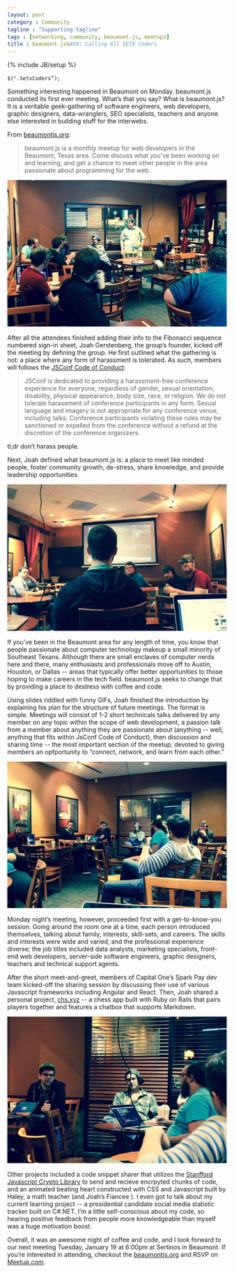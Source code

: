 ```yaml
---
layout: post
category : Community
tagline : "Supporting tagline"
tags : [networking, community, beaumont.js, meetups]
title : beaumont.js&#58; Calling All SETX Coders
---
```

{% include JB/setup %}    

```
$(".SetxCoders”);
```
Something interesting happened in Beaumont on Monday. beaumont.js conducted its first ever meeting. What’s that you say? What is beaumont.js? It is a veritable geek-gathering of software engineers, web developers, graphic designers, data-wranglers, SEO specialists, teachers and anyone else interested in building stuff for the interwebs. 

From [beaumontjs.org](http://beaumontjs.org/):
>beaumont.js is a monthly meetup for web developers in the Beaumont, Texas area. Come discuss what you've been working on and learning, and get a chance to meet other people in the area passionate about programming for the web.

<div class="row">
    <a href="/images/bmtjs03.jpg" class="thumbnail">
        <img src="/images/bmtjs03.jpg" class="blog-img"/>
    </a>
</div>

After all the attendees finished adding their info to the Fibonacci sequence numbered sign-in sheet, Joah Gerstenberg, the group’s founder, kicked off the meeting by defining the group. He first outlined what the gathering is not: a place where any form of harassment is tolerated. As such, members will follows the [JSConf Code of Conduct](http://jsconf.com/codeofconduct.html):

>JSConf is dedicated to providing a harassment-free conference experience for everyone, regardless of gender, sexual orientation, disability, physical appearance, body size, race, or religion. We do not tolerate harassment of conference participants in any form. Sexual language and imagery is not appropriate for any conference venue, including talks. Conference participants violating these rules may be sanctioned or expelled from the conference without a refund at the discretion of the conference organizers.

tl;dr don’t harass people.

Next, Joah defined what beaumont.js is: a place to meet like minded people, foster community growth,  de-stress, share knowledge, and provide leadership opportunities. 

<div class="row">
    <a href="/images/bmtjs02.jpg" class="thumbnail">
        <img src="/images/bmtjs02.jpg" class="blog-img"/>
    </a>
</div> 

If you’ve been in the Beaumont area for any length of time, you know that people passionate about computer technology makeup a small minority of Southeast Texans. Although there are small enclaves of computer nerds here and there, many enthusiasts and professionals move off to Austin, Houston, or Dallas -- areas that typically offer better opportunities to those hoping to make careers in the tech field. beaumont.js seeks to change that by providing a place to destress with coffee and code. 


Using slides riddled with funny GIFs, Joah finished the introduction by explaining his plan for the structure of future meetings. The format is simple. Meetings will consist of 1-2 short technicals talks delivered by any member on any topic within the scope of web development, a passion talk from a member about anything they are passionate about (anything -- well, anything that fits within JsConf Code of Conduct), then discussion and sharing time -- the most important section of the meetup, devoted to giving members an opfportunity to “connect, network, and learn from each other.” 

<div class="row">
    <a href="/images/bmtjs04.jpg" class="thumbnail">
        <img src="/images/bmtjs04.jpg" class="blog-img"/>
    </a>
</div>

Monday night’s meeting, however, proceeded first with a get-to-know-you session. Going around the room one at a time, each person introduced themselves, talking about family, interests, skill-sets, and careers. The skills and interests were wide and varied, and the professional experience diverse; the job titles included data analysts, marketing specialists, front-end web developers, server-side software engineers, graphic designers, teachers and technical support agents.  

After the short meet-and-greet, members of Capital One’s Spark Pay dev team kicked-off the sharing session by discussing their use of various Javascript frameworks including Angular and React. Then, Joah shared a personal project, [chs.xyz](http://chs.xyz/) -- a chess app built with Ruby on Rails that pairs players together and features a chatbox that supports Markdown. 

<div class="row">
    <a href="/images/bmtjs01.jpg" class="thumbnail">
        <img src="/images/bmtjs01.jpg" class="blog-img"/>
    </a>
</div>

Other projects included a code snippet sharer that utilizes the [Stanfford Javascript Crypto Library](https://crypto.stanford.edu/sjcl/)  to send and recieve encrpyted chunks of code, and an animated beating heart constructed with CSS and Javascript built by Haley, a math teacher (and Joah’s Fiancee <i class="fa fa-heart"></i>). I even got to talk about my current learning project -- a presidential candidate social media statistic tracker built on C#.NET. I’m a little self-conscious about my code, so hearing positive feedback from people more knowledgeable than myself was a huge motivation boost. 

Overall, it was an awesome night of coffee and code, and I look forward to our next meeting Tuesday, January 19 at 6:00pm at Sertinos in Beaumont. If you’re interested in attending, checkout the [beaumontjs.org](http://beaumontjs.org/) and RSVP on [Meetup.com](http://www.meetup.com/beaumontjs/events/227429008/). 